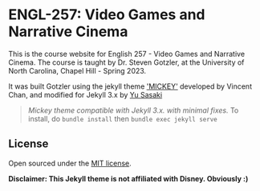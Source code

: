 # ENGL-257: Video Games and Narrative Cinema

This is the course website for English 257 - Video Games and Narrative Cinema. The course is taught by Dr. Steven Gotzler, at the University of North Carolina, Chapel Hill - Spring 2023.

It was built Gotzler using the jekyll theme ['MICKEY'](https://github.com/vincentchan/mickey) developed by Vincent Chan, and modified for Jekyll 3.x by [Yu Sasaki](https://github.com/sasaki-san/mickey)

> *Mickey theme compatible with Jekyll 3.x. with minimal fixes.* To install, do `bundle install` then `bundle exec jekyll serve`

## License

Open sourced under the [MIT license](LICENSE.md).

**Disclaimer: This Jekyll theme is not affiliated with Disney. Obviously :)**
